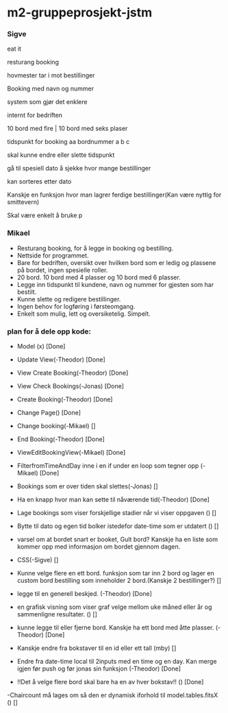 # m2-gruppeprosjekt-jstm

### Sigve
eat it

resturang booking

hovmester tar i mot bestillinger

Booking med navn og nummer

system som gjør det enklere 

internt for bedriften

10 bord med fire
|
10 bord med seks plaser

tidspunkt for booking
aa
bordnummer a b c

skal kunne endre eller slette tidspunkt

gå til spesiell dato å sjekke hvor mange bestillinger

kan sorteres etter dato 

Kanskje en funksjon hvor man lagrer ferdige bestillinger(Kan være nyttig for smittevern)

Skal være enkelt å bruke
p	

### Mikael

- Resturang booking, for å legge in booking og bestilling.
- Nettside for programmet.
- Bare for bedriften, oversikt over hvilken bord som er ledig og plassene på bordet, ingen spesielle roller.
- 20 bord. 10 bord med 4 plasser og 10 bord med 6 plasser.
- Legge inn tidspunkt til kundene, navn og nummer for gjesten som har bestilt.
- Kunne slette og redigere bestillinger.
- Ingen behov for logføring i førsteomgang.
- Enkelt som mulig, lett og oversiketelig. Simpelt.


### plan for å dele opp kode: 
- Model (x) [Done]
- Update View(-Theodor) [Done]
- View Create Booking(-Theodor) [Done]
- View Check Bookings(-Jonas) [Done]
- Create Booking(-Theodor) [Done]
- Change Page() [Done]
- Change booking(-Mikael) []
- End Booking(-Theodor) [Done]
- ViewEditBookingView(-Mikael) [Done]
- FilterfromTimeAndDay inne i en if under en loop som tegner opp (-Mikael) [Done]
- Bookings som er over tiden skal slettes(-Jonas) []
- Ha en knapp hvor man kan sette til nåværende tid(-Theodor) [Done]
- Lage bookings som viser forskjellige stadier når vi viser oppgaven () []
- Bytte til dato og egen tid bolker istedefor date-time som er utdatert () []
- varsel om at bordet snart er booket, Gult bord? Kanskje ha en liste som kommer opp med informasjon om bordet gjennom dagen.
- CSS(-Sigve) []
- Kunne velge flere en ett bord. funksjon som tar inn 2 bord og lager en custom bord bestilling som inneholder 2 bord.(Kanskje 2 bestillinger?) []
- legge til en generell beskjed. (-Theodor) [Done]
- en grafisk visning som viser graf velge mellom uke måned eller år og sammenligne resultater. () []
- kunne legge til eller fjerne bord. Kanskje ha ett bord med åtte plasser. (-Theodor) [Done]

- Kanskje endre fra bokstaver til en id eller ett tall (mby) []

- Endre fra date-time local til 2inputs med en time og en day. Kan merge igjen før push og før jonas sin funksjon (-Theodor) [Done]

- !!Det å velge flere bord skal bare ha en av hver bokstav!! () [Done]

-Chaircount må lages om så den er dynamisk iforhold til model.tables.fitsX () []

